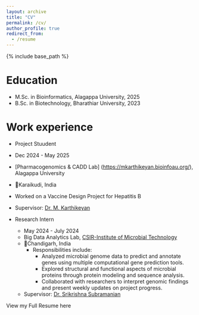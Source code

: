 ```yaml
---
layout: archive
title: "CV"
permalink: /cv/
author_profile: true
redirect_from:
  - /resume
---
```


{% include base_path %}

Education
======
* M.Sc. in Bioinformatics, Alagappa University, 2025
* B.Sc. in Biotechnology, Bharathiar University, 2023

Work experience
======
*  Project Stuudent
  *  Dec 2024 - May 2025
  * [Pharmacogenomics & CADD Lab] (https://mkarthikeyan.bioinfoau.org/), Alagappa University
  * 📍Karaikudi, India
  * Worked on a Vaccine Design Project for Hepatitis B
  * Supervisor: [Dr. M. Karthikeyan](mailto:karthikeyanm@alagappauniversity.ac.in)

* Research Intern
  * May 2024 - July 2024 
  * Big Data Analytics Lab, [CSIR-Institute of Microbial Technology](https://www.imtech.res.in/contact/staff/dr-srikrishna-subramanian)
  * 📍Chandigarh, India
    * Responsibilities include:  
      * Analyzed microbial genome data to predict and annotate genes using multiple computational gene prediction tools.  
      * Explored structural and functional aspects of microbial proteins through protein modeling and sequence analysis.  
      * Collaborated with researchers to interpret genomic findings and present weekly updates on project progress. 
  * Supervisor: [Dr. Srikrishna Subramanian](mailto:krishna@imtech.res.in)

View my Full Resume here
